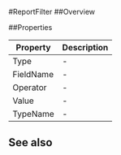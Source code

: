 #ReportFilter
##Overview



##Properties
<table class="table table-condensed table-bordered">
    <thead>
<tr>
<th>Property</th>
<th>Description</th>
</tr>
</thead>
<tbody>
<tr><td>Type</td><td> - </td></tr>
<tr><td>FieldName</td><td> - </td></tr>
<tr><td>Operator</td><td> - </td></tr>
<tr><td>Value</td><td> - </td></tr>
<tr><td>TypeName</td><td> - </td></tr>
</tbody></table>



## See also

